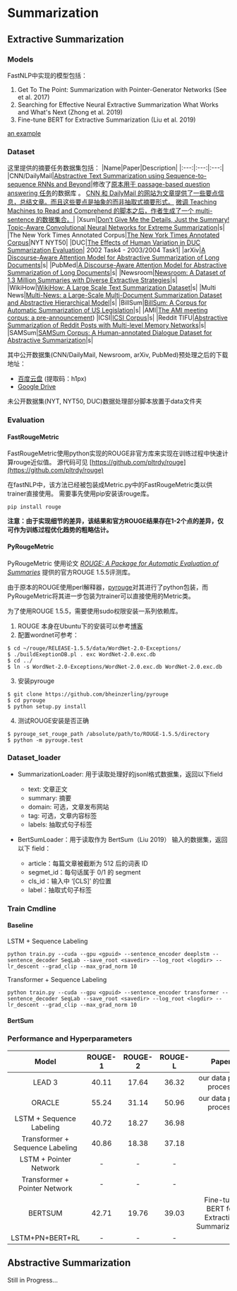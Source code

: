# Summarization 

## Extractive Summarization


### Models

FastNLP中实现的模型包括：

1. Get To The Point: Summarization with Pointer-Generator Networks (See et al. 2017)
2. Searching for Effective Neural Extractive Summarization  What Works and What's Next (Zhong et al. 2019)
3. Fine-tune BERT for Extractive Summarization (Liu et al. 2019)

[an example](Title)

### Dataset

这里提供的摘要任务数据集包括：
|Name|Paper|Description|
|:---:|:---:|:---:|
|CNN/DailyMail|[Abstractive Text Summarization using Sequence-to-sequence RNNs and Beyond](https://www.aclweb.org/anthology/K16-1028/)|修改了[原本用于 passage-based question answering 任务](https://arxiv.org/abs/1506.03340)的数据库 。 [CNN 和 DailyMail 的网站为文章提供了一些要点信息，总结文章。而且这些要点是抽象的而非抽取式摘要形式。](https://arxiv.org/abs/1506.03340 "Both news providers supplement their articles with a number of bullet points, summarising aspects of the information contained in the article. Of key importance is that these summary points are abstractive and do not simply copy sentences from the documents.") [微调 Teaching Machines to Read and Comprehend 的脚本之后，作者生成了一个 multi-sentence 的数据集合。](https://www.aclweb.org/anthology/K16-1028/ "With a simple modification of the script, we restored all the summary bullets of each story in the original order to obtain a multi-sentence summary, where each bullet is treated as a sentence.")|
|Xsum|[Don’t Give Me the Details, Just the Summary! Topic-Aware Convolutional Neural Networks for Extreme Summarization](https://www.aclweb.org/anthology/D18-1206/)|s|
|The New York Times Annotated Corpus|[The New York Times Annotated Corpus](https://catalog.ldc.upenn.edu/LDC2008T19)|NYT NYT50|
|DUC|[The Effects of Human Variation in DUC Summarization Evaluation](https://www.aclweb.org/anthology/W04-1003/)| 2002 Task4 - 2003/2004 Task1|
|arXiv|[A Discourse-Aware Attention Model for Abstractive Summarization of Long Documents](https://arxiv.org/abs/1804.05685)|s|
|PubMed|[A Discourse-Aware Attention Model for Abstractive Summarization of Long Documents](https://arxiv.org/abs/1804.05685)|s|
|Newsroom|[Newsroom: A Dataset of 1.3 Million Summaries with Diverse Extractive Strategies](https://www.aclweb.org/anthology/N18-1065/)|s|
|WikiHow|[WikiHow: A Large Scale Text Summarization Dataset](https://arxiv.org/abs/1810.09305)|s|
|Multi News|[Multi-News: a Large-Scale Multi-Document Summarization Dataset and Abstractive Hierarchical Model](https://arxiv.org/abs/1906.01749)|s|
|BillSum|[BillSum: A Corpus for Automatic Summarization of US Legislation](https://www.aclweb.org/anthology/D19-5406/)|s|
|AMI|[The AMI meeting corpus: a pre-announcement](http://groups.inf.ed.ac.uk/ami/download/))
|ICSI|[ICSI Corpus](http://groups.inf.ed.ac.uk/ami/icsi/)|s|
|Reddit TIFU|[Abstractive Summarization of Reddit Posts with Multi-level Memory Networks](https://arxiv.org/abs/1811.00783)|s|
|SAMSum|[SAMSum Corpus: A Human-annotated Dialogue Dataset for Abstractive Summarization](https://arxiv.org/abs/1911.12237)|s|



其中公开数据集(CNN/DailyMail, Newsroom, arXiv, PubMed)预处理之后的下载地址：

- [百度云盘](https://pan.baidu.com/s/11qWnDjK9lb33mFZ9vuYlzA) (提取码：h1px)
- [Google Drive](https://drive.google.com/file/d/1uzeSdcLk5ilHaUTeJRNrf-_j59CQGe6r/view?usp=drivesdk)

未公开数据集(NYT, NYT50, DUC)数据处理部分脚本放置于data文件夹



### Evaluation

#### FastRougeMetric

FastRougeMetric使用python实现的ROUGE非官方库来实现在训练过程中快速计算rouge近似值。
 源代码可见 [https://github.com/pltrdy/rouge](https://github.com/pltrdy/rouge)

在fastNLP中，该方法已经被包装成Metric.py中的FastRougeMetric类以供trainer直接使用。
需要事先使用pip安装该rouge库。

    pip install rouge


**注意：由于实现细节的差异，该结果和官方ROUGE结果存在1-2个点的差异，仅可作为训练过程优化趋势的粗略估计。**

    

#### PyRougeMetric

PyRougeMetric 使用论文 [*ROUGE: A Package for Automatic Evaluation of Summaries*](https://www.aclweb.org/anthology/W04-1013) 提供的官方ROUGE 1.5.5评测库。

由于原本的ROUGE使用perl解释器，[pyrouge](https://github.com/bheinzerling/pyrouge)对其进行了python包装，而PyRougeMetric将其进一步包装为trainer可以直接使用的Metric类。

为了使用ROUGE 1.5.5，需要使用sudo权限安装一系列依赖库。

1. ROUGE 本身在Ubuntu下的安装可以参考[博客](https://blog.csdn.net/Hay54/article/details/78744912)
2. 配置wordnet可参考：
```shell
$ cd ~/rouge/RELEASE-1.5.5/data/WordNet-2.0-Exceptions/
$ ./buildExeptionDB.pl . exc WordNet-2.0.exc.db
$ cd ../
$ ln -s WordNet-2.0-Exceptions/WordNet-2.0.exc.db WordNet-2.0.exc.db
```
3. 安装pyrouge
```shell
$ git clone https://github.com/bheinzerling/pyrouge
$ cd pyrouge
$ python setup.py install
```
4. 测试ROUGE安装是否正确
```shell
$ pyrouge_set_rouge_path /absolute/path/to/ROUGE-1.5.5/directory
$ python -m pyrouge.test
```




### Dataset_loader

- SummarizationLoader: 用于读取处理好的jsonl格式数据集，返回以下field
    - text: 文章正文
    - summary: 摘要
    - domain: 可选，文章发布网站
    - tag: 可选，文章内容标签
    - labels: 抽取式句子标签

- BertSumLoader：用于读取作为 BertSum（Liu 2019） 输入的数据集，返回以下 field：
  - article：每篇文章被截断为 512 后的词表 ID
  - segmet_id：每句话属于 0/1 的 segment
  - cls_id：输入中 ‘[CLS]’ 的位置
  - label：抽取式句子标签



### Train Cmdline

#### Baseline

LSTM + Sequence Labeling

    python train.py --cuda --gpu <gpuid> --sentence_encoder deeplstm --sentence_decoder SeqLab --save_root <savedir> --log_root <logdir> --lr_descent --grad_clip --max_grad_norm 10

Transformer + Sequence Labeling

    python train.py --cuda --gpu <gpuid> --sentence_encoder transformer --sentence_decoder SeqLab --save_root <savedir> --log_root <logdir> --lr_descent --grad_clip --max_grad_norm 10



#### BertSum



### Performance and Hyperparameters

|              Model              | ROUGE-1 | ROUGE-2 | ROUGE-L |                    Paper                    |
| :-----------------------------: | :-----: | :-----: | :-----: | :-----------------------------------------: |
|             LEAD 3              |  40.11  |  17.64  |  36.32  |            our data pre-process             |
|             ORACLE              |  55.24  |  31.14  |  50.96  |            our data pre-process             |
|    LSTM + Sequence Labeling     |  40.72  |  18.27  |  36.98  |                                             |
| Transformer + Sequence Labeling |  40.86  |  18.38  |  37.18  |                                             |
|     LSTM + Pointer Network      |    -    |    -    |    -    |                                             |
|  Transformer + Pointer Network  |    -    |    -    |    -    |                                             |
|             BERTSUM             |  42.71  |  19.76  |  39.03  | Fine-tune BERT for Extractive Summarization |
|         LSTM+PN+BERT+RL         |    -    |    -    |    -    |                                             |



## Abstractive Summarization
Still in Progress...